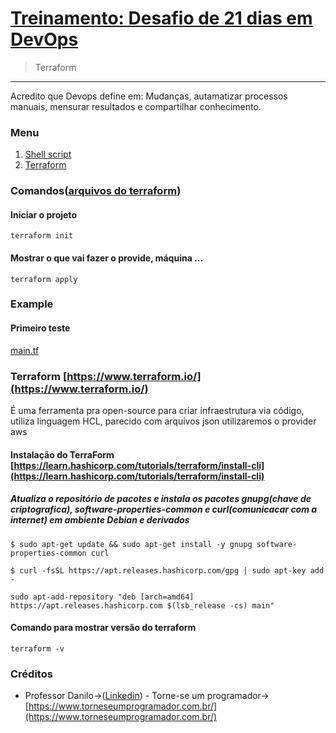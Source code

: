 # [Treinamento: Desafio de 21 dias em DevOps](../../README.md)
> Terraform
<hr>
Acredito que Devops define em: Mudanças, autamatizar processos manuais, mensurar resultados e compartilhar conhecimento.

### Menu
1. [Shell script](../shellscript/shellscript.md)
2. [Terraform](#)

### Comandos([arquivos do terraform](example))

#### Iniciar o projeto
```
terraform init
```

#### Mostrar o que vai fazer o provide, máquina ...
```
terraform apply
```

### Example

#### Primeiro teste
[main.tf](example/1/main.tf)

### Terraform [https://www.terraform.io/](https://www.terraform.io/)
É uma ferramenta pra open-source para criar infraestrutura via código, utiliza linguagem HCL, parecido com arquivos json utilizaremos o provider aws

#### Instalação do TerraForm [https://learn.hashicorp.com/tutorials/terraform/install-cli](https://learn.hashicorp.com/tutorials/terraform/install-cli)

##### Atualiza o repositório de pacotes e instala os pacotes gnupg(chave de criptografica), software-properties-common e curl(comunicacar com a internet)  em ambiente Debian e derivados
```
$ sudo apt-get update && sudo apt-get install -y gnupg software-properties-common curl
```

```
$ curl -fsSL https://apt.releases.hashicorp.com/gpg | sudo apt-key add -
```

```
sudo apt-add-repository "deb [arch=amd64] https://apt.releases.hashicorp.com $(lsb_release -cs) main"
```

#### Comando para mostrar versão do terraform
```
terraform -v
```

### Créditos
* Professor Danilo->([Linkedin](https://www.linkedin.com/in/danilo-aparecido-dos-santos-03101034/)) - Torne-se um programador->[https://www.torneseumprogramador.com.br/](https://www.torneseumprogramador.com.br/)

